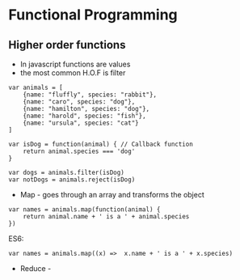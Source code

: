 # Functional Programming

## Higher order functions
* In javascript functions are values
* the most common H.O.F is filter
```
var animals = [
    {name: "fluffly", species: "rabbit"},
    {name: "caro", species: "dog"},
    {name: "hamilton", species: "dog"},
    {name: "harold", species: "fish"},
    {name: "ursula", species: "cat"}
]

var isDog = function(animal) { // Callback function
    return animal.species === 'dog'
}

var dogs = animals.filter(isDog)
var notDogs = animals.reject(isDog)
```
* Map - goes through an array and transforms the object
```
var names = animals.map(function(animal) {
    return animal.name + ' is a ' + animal.species
})
```
ES6:
```
var names = animals.map((x) =>  x.name + ' is a ' + x.species)
```
* Reduce - 